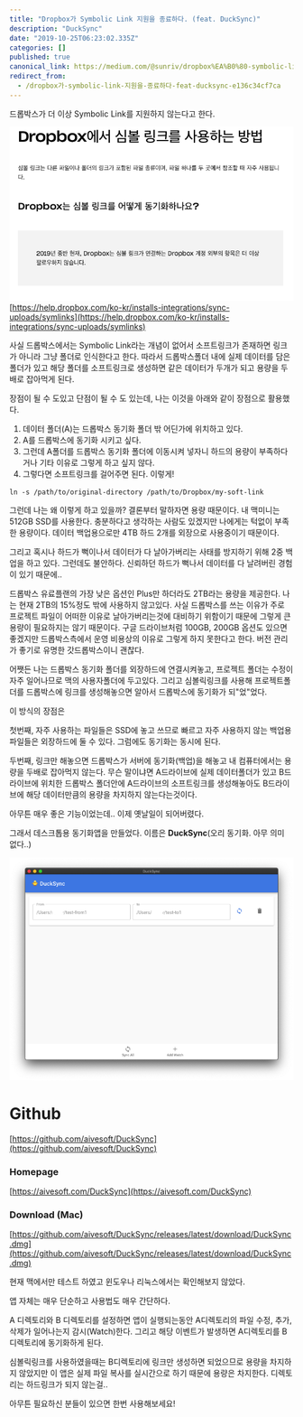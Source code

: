 ```yaml
---
title: "Dropbox가 Symbolic Link 지원을 종료하다. (feat. DuckSync)"
description: "DuckSync"
date: "2019-10-25T06:23:02.335Z"
categories: []
published: true
canonical_link: https://medium.com/@sunriv/dropbox%EA%B0%80-symbolic-link-%EC%A7%80%EC%9B%90%EC%9D%84-%EC%A2%85%EB%A3%8C%ED%95%98%EB%8B%A4-feat-ducksync-e136c34cf7ca
redirect_from:
  - /dropbox가-symbolic-link-지원을-종료하다-feat-ducksync-e136c34cf7ca
---
```


드롭박스가 더 이상 Symbolic Link를 지원하지 않는다고 한다.

![image](./asset-1.png)
[https://help.dropbox.com/ko-kr/installs-integrations/sync-uploads/symlinks](https://help.dropbox.com/ko-kr/installs-integrations/sync-uploads/symlinks)

사실 드롭박스에서는 Symbolic Link라는 개념이 없어서 소프트링크가 존재하면 링크가 아니라 그냥 폴더로 인식한다고 한다. 따라서 드롭박스폴더 내에 실제 데이터를 담은 폴더가 있고 해당 폴더를 소프트링크로 생성하면 같은 데이터가 두개가 되고 용량을 두배로 잡아먹게 된다.

장점이 될 수 도있고 단점이 될 수 도 있는데, 나는 이것을 아래와 같이 장점으로 활용했다.

1.  데이터 폴더(A)는 드롭박스 동기화 폴더 밖 어딘가에 위치하고 있다.
2.  A를 드롭박스에 동기화 시키고 싶다.
3.  그런데 A폴더를 드롭박스 동기화 폴더에 이동시켜 넣자니 하드의 용량이 부족하다거나 기타 이유로 그렇게 하고 싶지 않다.
4.  그렇다면 소프트링크를 걸어주면 된다. 이렇게!

```
ln -s /path/to/original-directory /path/to/Dropbox/my-soft-link
```

그런데 나는 왜 이렇게 하고 있을까? 결론부터 말하자면 용량 때문이다. 내 맥미니는 512GB SSD를 사용한다. 충분하다고 생각하는 사람도 있겠지만 나에게는 턱없이 부족한 용량이다. 데이터 백업용으로만 4TB 하드 2개를 외장으로 사용중이기 때문이다.

그리고 혹시나 하드가 뻑이나서 데이터가 다 날아가버리는 사태를 방지하기 위해 2중 백업을 하고 있다. 그런데도 불안하다. 신뢰하던 하드가 뻑나서 데이터를 다 날려버린 경험이 있기 때문에..

드롭박스 유료플랜의 가장 낮은 옵션인 Plus만 하더라도 2TB라는 용량을 제공한다. 나는 현재 2TB의 15%정도 밖에 사용하지 않고있다. 사실 드롭박스를 쓰는 이유가 주로 프로젝트 파일이 어떠한 이유로 날아가버리는것에 대비하기 위함이기 때문에 그렇게 큰 용량이 필요하지는 않기 때문이다. 구글 드라이브처럼 100GB, 200GB 옵션도 있으면 좋겠지만 드롭박스측에서 운영 비용상의 이유로 그렇게 하지 못한다고 한다. 버전 관리가 좋기로 유명한 갓드롭박스이니 괜찮다.

어쨋든 나는 드롭박스 동기화 폴더를 외장하드에 연결시켜놓고, 프로젝트 폴더는 수정이 자주 일어나므로 맥의 사용자폴더에 두고있다. 그리고 심볼릭링크를 사용해 프로젝트폴더를 드롭박스에 링크를 생성해놓으면 알아서 드롭박스에 동기화가 되"었"었다.

이 방식의 장점은

첫번째, 자주 사용하는 파일들은 SSD에 놓고 쓰므로 빠르고 자주 사용하지 않는 백업용 파일들은 외장하드에 둘 수 있다. 그럼에도 동기화는 동시에 된다.

두번째, 링크만 해놓으면 드롭박스가 서버에 동기화(백업)을 해놓고 내 컴퓨터에서는 용량을 두배로 잡아먹지 않는다. 무슨 말이냐면 A드라이브에 실제 데이터폴더가 있고 B드라이브에 위치한 드롭박스 폴더안에 A드라이브의 소프트링크를 생성해놓아도 B드라이브에 해당 데이터만큼의 용량을 차지하지 않는다는것이다.

아무튼 매우 좋은 기능이었는데.. 이제 옛날일이 되어버렸다.

그래서 데스크톱용 동기화앱을 만들었다. 이름은 **DuckSync**(오리 동기화. 아무 의미 없다..)


![image](./asset-2.png)

# Github

[https://github.com/aivesoft/DuckSync](https://github.com/aivesoft/DuckSync)

### Homepage

[https://aivesoft.com/DuckSync](https://aivesoft.com/DuckSync)

### Download (Mac)

[https://github.com/aivesoft/DuckSync/releases/latest/download/DuckSync.dmg](https://github.com/aivesoft/DuckSync/releases/latest/download/DuckSync.dmg)

현재 맥에서만 테스트 하였고 윈도우나 리눅스에서는 확인해보지 않았다.

앱 자체는 매우 단순하고 사용법도 매우 간단하다.

A 디렉토리와 B 디렉토리를 설정하면 앱이 실행되는동안 A디렉토리의 파일 수정, 추가, 삭제가 일어나는지 감시(Watch)한다. 그리고 해당 이벤트가 발생하면 A디렉토리를 B디렉토리에 동기화하게 된다.

심볼릭링크를 사용하였을때는 B디렉토리에 링크만 생성하면 되었으므로 용량을 차지하지 않았지만 이 앱은 실제 파일 복사를 실시간으로 하기 때문에 용량은 차지한다. 디렉토리는 하드링크가 되지 않는걸..

아무튼 필요하신 분들이 있으면 한번 사용해보세요!
